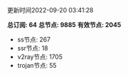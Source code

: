 更新时间2022-09-20 03:41:28

**总订阅: 64**
**总节点: 9885**
**有效节点: 2045**
- ss节点: 267
- ssr节点: 18
- v2ray节点: 1705
- trojan节点: 55
